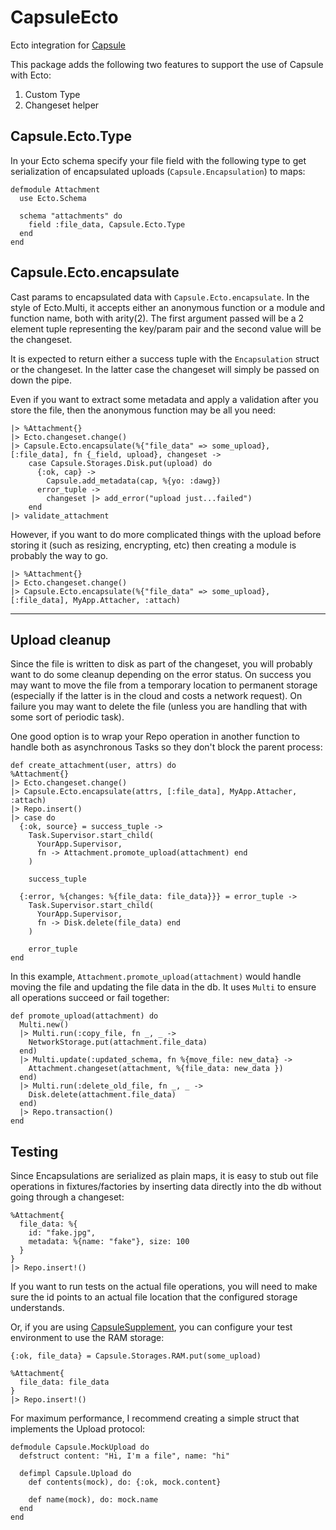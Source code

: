 # CapsuleEcto

Ecto integration for [Capsule](https://github.com/elixir-capsule/capsule)

This package adds the following two features to support the use of Capsule with Ecto:

1. Custom Type
2. Changeset helper

## Capsule.Ecto.Type

In your Ecto schema specify your file field with the following type to get serialization of encapsulated uploads (`Capsule.Encapsulation`) to maps:

```
defmodule Attachment
  use Ecto.Schema

  schema "attachments" do
    field :file_data, Capsule.Ecto.Type
  end
end
```

## Capsule.Ecto.encapsulate

Cast params to encapsulated data with `Capsule.Ecto.encapsulate`. In the style of Ecto.Multi, it accepts either an anonymous function or a module and function name, both with arity(2). The first argument passed will be a 2 element tuple representing the key/param pair and the second value will be the changeset.

It is expected to return either a success tuple with the `Encapsulation` struct or the changeset. In the latter case the changeset will simply be passed on down the pipe.

Even if you want to extract some metadata and apply a validation after you store the file, then the anonymous function may be all you need:

  ```
  |> %Attachment{}
  |> Ecto.changeset.change()
  |> Capsule.Ecto.encapsulate(%{"file_data" => some_upload}, [:file_data], fn {_field, upload}, changeset ->
      case Capsule.Storages.Disk.put(upload) do
        {:ok, cap} ->
          Capsule.add_metadata(cap, %{yo: :dawg})
        error_tuple ->
          changeset |> add_error("upload just...failed")
      end
  |> validate_attachment

  ```

However, if you want to do more complicated things with the upload before storing it (such as resizing, encrypting, etc) then creating a module is probably the way to go.

  ```
  |> %Attachment{}
  |> Ecto.changeset.change()
  |> Capsule.Ecto.encapsulate(%{"file_data" => some_upload}, [:file_data], MyApp.Attacher, :attach)
  ```
---

## Upload cleanup

Since the file is written to disk as part of the changeset, you will probably want to do some cleanup depending on the error status. On success you may want to move the file from a temporary location to permanent storage (especially if the latter is in the cloud and costs a network request). On failure you may want to delete the file (unless you are handling that with some sort of periodic task).

One good option is to wrap your Repo operation in another function to handle both as asynchronous Tasks so they don't block the parent process:

  ```
  def create_attachment(user, attrs) do
  %Attachment{}
  |> Ecto.changeset.change()
  |> Capsule.Ecto.encapsulate(attrs, [:file_data], MyApp.Attacher, :attach)
  |> Repo.insert()
  |> case do
    {:ok, source} = success_tuple ->
      Task.Supervisor.start_child(
        YourApp.Supervisor,
        fn -> Attachment.promote_upload(attachment) end
      )

      success_tuple

    {:error, %{changes: %{file_data: file_data}}} = error_tuple ->
      Task.Supervisor.start_child(
        YourApp.Supervisor,
        fn -> Disk.delete(file_data) end
      )

      error_tuple
  end
  ```

In this example, `Attachment.promote_upload(attachment)` would handle moving the file and updating the file data in the db. It uses `Multi` to ensure all operations succeed or fail together:

  ```
  def promote_upload(attachment) do
    Multi.new()
    |> Multi.run(:copy_file, fn _, _ ->
      NetworkStorage.put(attachment.file_data)
    end)
    |> Multi.update(:updated_schema, fn %{move_file: new_data} ->
      Attachment.changeset(attachment, %{file_data: new_data })
    end)
    |> Multi.run(:delete_old_file, fn _, _ ->
      Disk.delete(attachment.file_data)
    end)
    |> Repo.transaction()
  end
  ```

## Testing

Since Encapsulations are serialized as plain maps, it is easy to stub out file operations in fixtures/factories by inserting data directly into the db without going through a changeset:

  ```
  %Attachment{
    file_data: %{
      id: "fake.jpg",
      metadata: %{name: "fake"}, size: 100
    }
  }
  |> Repo.insert!()
  ```

If you want to run tests on the actual file operations, you will need to make sure the id points to an actual file location that the configured storage understands.

Or, if you are using [CapsuleSupplement](https://github.com/elixir-capsule/supplement), you can configure your test environment to use the RAM storage:

  ```
  {:ok, file_data} = Capsule.Storages.RAM.put(some_upload)

  %Attachment{
    file_data: file_data
  }
  |> Repo.insert!()
  ```

For maximum performance, I recommend creating a simple struct that implements the Upload protocol:

  ```
  defmodule Capsule.MockUpload do
    defstruct content: "Hi, I'm a file", name: "hi"

    defimpl Capsule.Upload do
      def contents(mock), do: {:ok, mock.content}

      def name(mock), do: mock.name
    end
  end
  ```
